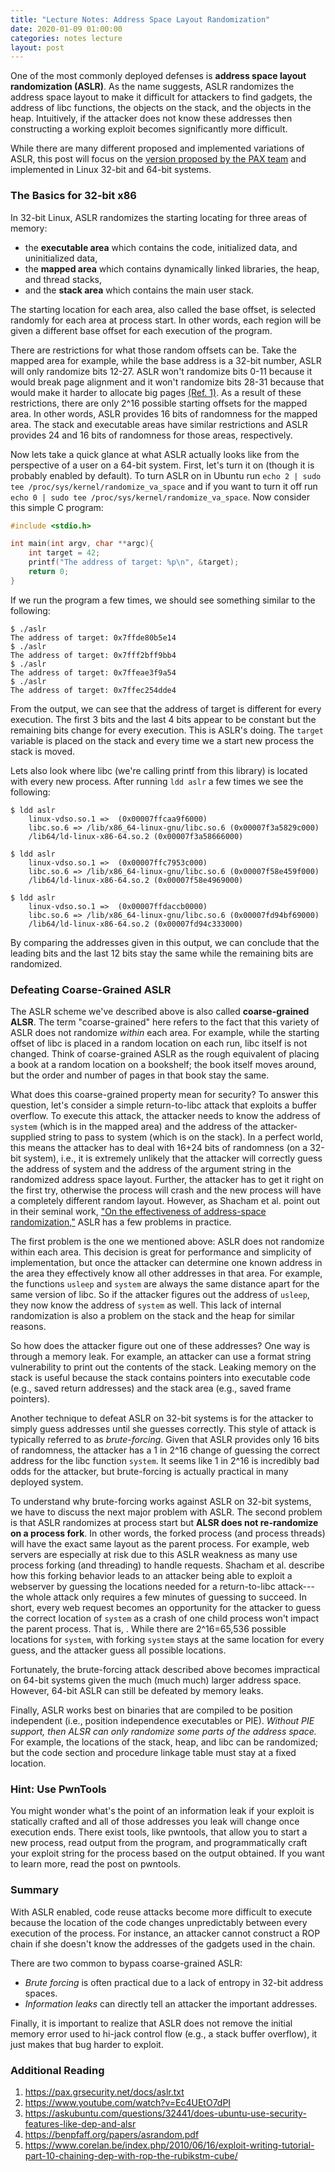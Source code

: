 ```yaml
---
title: "Lecture Notes: Address Space Layout Randomization"
date: 2020-01-09 01:00:00
categories: notes lecture
layout: post
---
```



One of the most commonly deployed defenses is **address space layout
randomization (ASLR)**. As the name suggests, ASLR randomizes the address space
layout to make it difficult for attackers to find gadgets, the address of libc
functions, the objects on the stack, and the objects in the heap. Intuitively,
if the attacker does not know these addresses then constructing a working
exploit becomes significantly more difficult.

While there are many different proposed and implemented variations of ASLR, this
post will focus on the [version proposed by the PAX
team](https://pax.grsecurity.net/docs/aslr.txt) and implemented in Linux 32-bit
and 64-bit systems.


### The Basics for 32-bit x86 

In 32-bit Linux, ASLR randomizes the starting locating for three areas of memory: 
 - the **executable area** which contains the code, initialized data, and
   uninitialized data,
 - the **mapped area** which contains dynamically linked libraries, the heap,
   and thread stacks, 
 - and the **stack area** which contains the main user stack. 

The starting location for each area, also called the base offset, is selected
randomly for each area at process start. In other words, each region will be
given a different base offset for each execution of the program. 

There are restrictions for what those random offsets can be.  Take the mapped
area for example, while the base address is a 32-bit number, ASLR will only
randomize bits 12-27. ASLR won't randomize bits 0-11 because it would break
page alignment and it won't randomize bits 28-31 because that would make it
harder to allocate big pages [(Ref. 1)][aslr-problems]. As a result of these
restrictions, there are only 2^16 possible starting offsets for the mapped
area. In other words, ASLR provides 16 bits of randomness for the mapped area.
The stack and executable areas have similar restrictions and ASLR provides 24
and 16 bits of randomness for those areas, respectively.

Now lets take a quick glance at what  ASLR actually looks like from the
perspective of a user on a 64-bit system. First, let's turn it on (though it is
probably enabled by default). To turn ASLR on in Ubuntu run `echo 2 | sudo tee
/proc/sys/kernel/randomize_va_space` and if you want to turn it off run `echo 0
| sudo tee /proc/sys/kernel/randomize_va_space`. Now consider this simple C
program:


```c
#include <stdio.h>

int main(int argv, char **argc){
    int target = 42;
    printf("The address of target: %p\n", &target);
    return 0;
}
```

If we run the program a few times, we should see something similar to the
following:

```
$ ./aslr
The address of target: 0x7ffde80b5e14
$ ./aslr
The address of target: 0x7fff2bff9bb4
$ ./aslr
The address of target: 0x7ffeae3f9a54
$ ./aslr
The address of target: 0x7ffec254dde4
```

From the output, we can see that the address of target is different for every
execution.  The first 3 bits and the last 4 bits appear to be constant but the
remaining bits change for every execution. This is ASLR's doing. The `target`
variable is placed on the stack and every time we a start new process the stack
is moved. 

Lets also look where libc (we're calling printf from this library) is located
with every new process. After running `ldd aslr` a few times we see the
following: 

```
$ ldd aslr
    linux-vdso.so.1 =>  (0x00007ffcaa9f6000)
    libc.so.6 => /lib/x86_64-linux-gnu/libc.so.6 (0x00007f3a5829c000)
    /lib64/ld-linux-x86-64.so.2 (0x00007f3a58666000)

$ ldd aslr
    linux-vdso.so.1 =>  (0x00007ffc7953c000)
    libc.so.6 => /lib/x86_64-linux-gnu/libc.so.6 (0x00007f58e459f000)
    /lib64/ld-linux-x86-64.so.2 (0x00007f58e4969000)

$ ldd aslr
    linux-vdso.so.1 =>  (0x00007ffdaccb0000)
    libc.so.6 => /lib/x86_64-linux-gnu/libc.so.6 (0x00007fd94bf69000)
    /lib64/ld-linux-x86-64.so.2 (0x00007fd94c333000)
```

By comparing the addresses given in this output, we can conclude that the
leading bits and the last 12 bits stay the same while the remaining bits are
randomized.

### Defeating Coarse-Grained ASLR

The ASLR scheme we've described above is also called **coarse-grained ALSR**.
The term "coarse-grained" here refers to the fact that this variety of ASLR
does not randomize *within* each area. For example, while the starting offset
of libc is placed in a random location on each run, libc itself is not changed.
Think of coarse-grained ASLR as the rough equivalent of placing a book at a
random location on a bookshelf; the book itself moves around, but the order and
number of pages in that book stay the same. 

What does this coarse-grained property mean for security? To answer this
question, let's consider a simple return-to-libc attack that exploits a buffer
overflow. To execute this attack, the attacker needs to know the address of
`system` (which is in the mapped area) and the address of the attacker-supplied
string to pass to system (which is on the stack).  In a perfect world, this
means the attacker has to deal with 16+24 bits of randomness (on a 32-bit
system), i.e., it is extremely unlikely that the attacker will correctly guess
the address of system  and the address of the argument string in the randomized
address space layout. Further, the attacker has to get it right on the first
try, otherwise the process will crash and the new process will have a
completely different random layout. However, as Shacham et al. point out in
their seminal work, ["On the effectiveness of address-space
randomization,"][aslr-problems] ASLR has a few problems in practice.

The first problem is the one we mentioned above: ASLR does not randomize within
each area. This decision is great for performance and simplicity of
implementation, but once the attacker can determine one known address in the
area they effectively know all other addresses in that area. For example, the
functions `usleep` and `system` are always the same distance apart for the same
version of libc. So if the attacker figures out the address of `usleep`, they
now know the address of `system` as well. This lack of internal randomization
is also a problem on the stack and the heap for similar reasons.  

So how does the attacker figure out one of these addresses? One way is through
a memory leak. For example, an attacker can use a format string vulnerability
to print out the contents of the stack. Leaking memory on the stack is useful
because the stack contains pointers into executable code (e.g.,
saved return addresses) and the stack area (e.g., saved frame pointers).

Another technique to defeat ASLR on 32-bit systems is for the attacker to
simply guess addresses until she guesses correctly. This style of attack is
typically referred to as *brute-forcing*. Given that ASLR provides only 16 bits
of randomness, the attacker has a 1 in 2^16 change of guessing the correct
address for the libc function `system`. It seems like 1 in 2^16 is incredibly
bad odds for the attacker, but brute-forcing is actually practical in many
deployed system. 

To understand why brute-forcing works against ASLR on 32-bit systems, we have
to discuss the next major problem with ASLR.   The second problem is that ASLR
randomizes at process start but **ALSR does not re-randomize on a process
fork**. In other words, the forked process (and process threads) will have the
exact same layout as the parent process. For example, web servers are
especially at risk due to this ASLR weakness as many use process forking (and
threading) to handle requests.  Shacham et al. describe how this forking
behavior leads to an attacker being able to exploit a webserver by guessing the
locations needed for a return-to-libc attack---the whole attack only requires a
few minutes of guessing to succeed. In short, every web request becomes an
opportunity for the attacker to guess the correct location of `system` as a
crash of one child process won't impact the parent process. That is, .  While
there are 2^16=65,536 possible locations for `system`, with forking `system`
stays at the same location for every guess, and the attacker guess all possible
locations.     

[aslr-problems]:https://dl.acm.org/doi/10.1145/1030083.1030124

Fortunately, the brute-forcing attack described above becomes impractical on
64-bit systems given the much (much much) larger address space. However, 64-bit
ASLR can still be defeated by memory leaks. 

Finally, ASLR works best on  binaries that are compiled to be position
independent (i.e., position independence executables or PIE). *Without PIE
support, then ALSR can only randomize some parts of the address space.* For
example, the locations of the stack, heap, and libc can be randomized; but the
code section and procedure linkage table must stay at a fixed location. 


### Hint: Use PwnTools 

You might wonder what's the point of an information leak if your exploit is
statically crafted and all of those addresses you leak will change once
execution ends. There exist tools, like pwntools, that allow you to start a
new process, read output from the program, and programmatically craft your
exploit string for the process based on the output obtained. If you want to
learn more, read the post on pwntools.

### Summary

With ASLR enabled, code reuse attacks become more difficult to execute because
the location of the code changes unpredictably between every execution of the
process. For instance, an attacker cannot construct a ROP chain if she doesn't
know the addresses of the gadgets used in the chain.  

There are two common to bypass coarse-grained ASLR:
 - *Brute forcing* is often practical due to a lack of entropy in 32-bit address spaces.
 - *Information leaks* can directly tell an attacker the important addresses.  

Finally, it is important to realize that ASLR does not remove the initial
memory error used to hi-jack control flow (e.g., a stack buffer overflow), it
just makes that bug harder to exploit.


### Additional Reading 

1. https://pax.grsecurity.net/docs/aslr.txt
2. https://www.youtube.com/watch?v=Ec4UEtO7dPI
3. https://askubuntu.com/questions/32441/does-ubuntu-use-security-features-like-dep-and-alsr
4. https://benpfaff.org/papers/asrandom.pdf
5. https://www.corelan.be/index.php/2010/06/16/exploit-writing-tutorial-part-10-chaining-dep-with-rop-the-rubikstm-cube/
